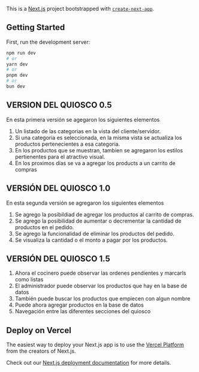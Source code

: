 This is a [Next.js](https://nextjs.org/) project bootstrapped with [`create-next-app`](https://github.com/vercel/next.js/tree/canary/packages/create-next-app).

## Getting Started

First, run the development server:

```bash
npm run dev
# or
yarn dev
# or
pnpm dev
# or
bun dev
```


## VERSION DEL QUIOSCO 0.5

En esta primera versión se agegaron los siguientes elementos

1. Un listado de las categorias en la vista del cliente/servidor.
2. Si una categoria es seleccionada, en la misma vista se actualiza los productos pertenecientes a esa categoria.
3. En los productos que se muestran, tambien se agregaron los estilos pertienentes para el atractivo visual.
4. En los proximos días se va a agregar los products a un carrito de compras

## VERSIÓN DEL QUIOSCO 1.0

En esta segunda versión se agregaron los siguientes elementos

1. Se agrego la posibildiad de agregar los productos al carrito de compras.
2. Se agrego la posibilidad de aumentar o decrementar la cantidad de productos en el pedido.
3. Se agrego la funcionalidad de eliminar los productos del pedido.
4. Se visualiza la cantidad o el monto a pagar por los productos.

## VERSIÓN DEL QUIOSCO 1.5
1. Ahora el cocinero puede observar las ordenes pendientes y marcarls como listas
2. El administrador puede observar los productos que hay en la base de datos
3. También puede buscar los productos que empiecen con algun nombre
4. Puede ahora agregar productos en la base de datos
5. Navegación entre las diferentes secciones del quiosco

## Deploy on Vercel

The easiest way to deploy your Next.js app is to use the [Vercel Platform](https://vercel.com/new?utm_medium=default-template&filter=next.js&utm_source=create-next-app&utm_campaign=create-next-app-readme) from the creators of Next.js.

Check out our [Next.js deployment documentation](https://nextjs.org/docs/deployment) for more details.


